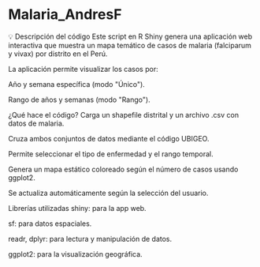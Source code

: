 # Malaria_AndresF
💡 Descripción del código
Este script en R Shiny genera una aplicación web interactiva que muestra un mapa temático de casos de malaria (falciparum y vivax) por distrito en el Perú.

La aplicación permite visualizar los casos por:

Año y semana específica (modo "Único").

Rango de años y semanas (modo "Rango").

¿Qué hace el código?
Carga un shapefile distrital y un archivo .csv con datos de malaria.

Cruza ambos conjuntos de datos mediante el código UBIGEO.

Permite seleccionar el tipo de enfermedad y el rango temporal.

Genera un mapa estático coloreado según el número de casos usando ggplot2.

Se actualiza automáticamente según la selección del usuario.

Librerías utilizadas
shiny: para la app web.

sf: para datos espaciales.

readr, dplyr: para lectura y manipulación de datos.

ggplot2: para la visualización geográfica.
